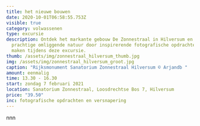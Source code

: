 ```yaml
---
title: het nieuwe bouwen
date: 2020-10-01T06:58:55.753Z
visible: true
category: volwassenen
type: excursie
description: Ontdek het markante gebouw De Zonnestraal in Hilversum en de
  prachtige omliggende natuur door inspirerende fotografische opdrachten te
  maken tijdens deze excursie.
thumb: /assets/img/zonnestraal_hilversum_thumb.jpg
img: /assets/img/zonnestraal_hilversum_groot.jpg
caption: "Rijksmonument Sanatorium Zonnestraal Hilversum © Arjandb "
amount: eenmalig
time: 13.30 - 16.30
start: zondag 7 februari 2021
location: Sanatorium Zonnestraal, Loosdrechtse Bos 7, Hilversum
price: "39.50"
inc: fotografische opdrachten en versnapering
---
```

nnn
